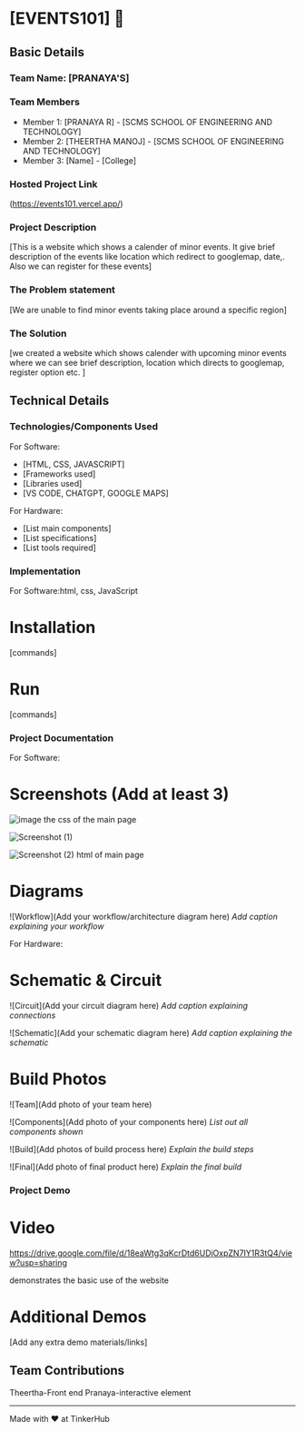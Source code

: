 # [EVENTS101] 🎯


## Basic Details
### Team Name: [PRANAYA'S]


### Team Members
- Member 1: [PRANAYA R] - [SCMS SCHOOL OF ENGINEERING AND TECHNOLOGY]
- Member 2: [THEERTHA MANOJ] - [SCMS SCHOOL OF ENGINEERING AND TECHNOLOGY]
- Member 3: [Name] - [College]

### Hosted Project Link
(https://events101.vercel.app/)
### Project Description
[This is a website which shows a calender of minor events. It give brief description of the events like location which redirect to googlemap, date,. Also we can register for these events]

### The Problem statement
[We are unable to find minor events taking place around a specific region]

### The Solution
[we created a website which shows calender with upcoming minor events where we can see brief description, location which directs to googlemap, register option etc. ]

## Technical Details
### Technologies/Components Used
For Software:
- [HTML, CSS, JAVASCRIPT]
- [Frameworks used]
- [Libraries used]
- [VS CODE, CHATGPT, GOOGLE MAPS]

For Hardware:
- [List main components]
- [List specifications]
- [List tools required]

### Implementation
For Software:html, css, JavaScript 
# Installation
[commands]

# Run
[commands]

### Project Documentation
For Software: 

# Screenshots (Add at least 3)
![image](https://github.com/user-attachments/assets/3f7ff010-c2a2-4e41-bc10-558e2e125128)
the css of the main page

![Screenshot (1)](https://github.com/user-attachments/assets/861e890f-6daa-43c6-bdb9-5067668d6ac8)

![Screenshot (2)](https://github.com/user-attachments/assets/c7a3b450-0e8c-4d80-b506-53aeaa7c969a)
html of main page

# Diagrams
![Workflow](Add your workflow/architecture diagram here)
*Add caption explaining your workflow*

For Hardware:

# Schematic & Circuit
![Circuit](Add your circuit diagram here)
*Add caption explaining connections*

![Schematic](Add your schematic diagram here)
*Add caption explaining the schematic*

# Build Photos
![Team](Add photo of your team here)


![Components](Add photo of your components here)
*List out all components shown*

![Build](Add photos of build process here)
*Explain the build steps*

![Final](Add photo of final product here)
*Explain the final build*

### Project Demo
# Video
https://drive.google.com/file/d/18eaWtg3qKcrDtd6UDjOxpZN7IY1R3tQ4/view?usp=sharing

demonstrates the basic use of the website
# Additional Demos
[Add any extra demo materials/links]

## Team Contributions
Theertha-Front end
Pranaya-interactive element

---
Made with ❤️ at TinkerHub
